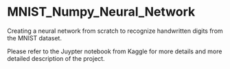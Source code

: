 # MNIST_Numpy_Neural_Network
Creating a neural network from scratch to recognize handwritten digits from the MNIST dataset.

Please refer to the Juypter notebook from Kaggle for more details and more detailed description of the project.


